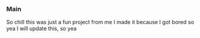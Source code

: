 ### Main
So chill this was just a fun project from me I made it because I got bored so yea I will update this, so yea
